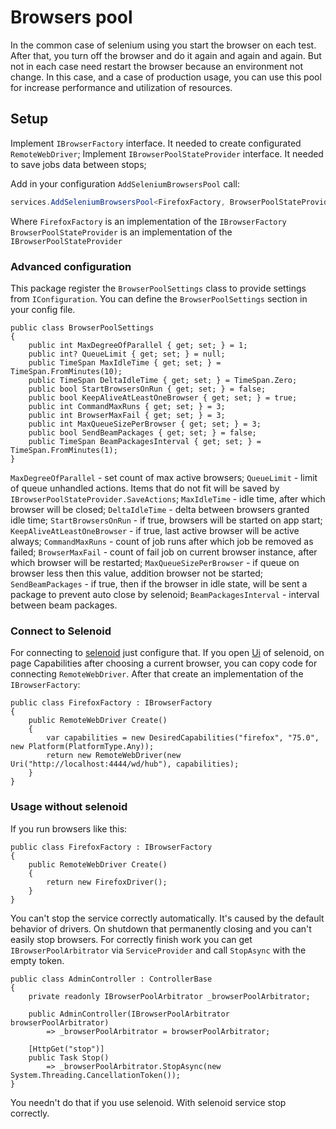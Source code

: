 # Browsers pool

In the common case of selenium using you start the browser on each test. After that, you turn off the browser and do it again and again and again. But not in each case need restart the browser because an environment not change. In this case, and a case of production usage, you can use this pool for increase performance and utilization of resources.

## Setup

Implement ```IBrowserFactory``` interface. It needed to create configurated ```RemoteWebDriver```;
Implement ```IBrowserPoolStateProvider``` interface. It needed to save jobs data between stops;

Add in your configuration ```AddSeleniumBrowsersPool``` call:

```CS
services.AddSeleniumBrowsersPool<FirefoxFactory, BrowserPoolStateProvider>(Config);
```

Where ```FirefoxFactory``` is an implementation of the ```IBrowserFactory```
```BrowserPoolStateProvider``` is an implementation of the ```IBrowserPoolStateProvider```

### Advanced configuration

This package register the ```BrowserPoolSettings``` class to provide settings from ```IConfiguration```.
You can define the ```BrowserPoolSettings``` section in your config file.

```CSharp
public class BrowserPoolSettings
{
    public int MaxDegreeOfParallel { get; set; } = 1;
    public int? QueueLimit { get; set; } = null;
    public TimeSpan MaxIdleTime { get; set; } = TimeSpan.FromMinutes(10);
    public TimeSpan DeltaIdleTime { get; set; } = TimeSpan.Zero;
    public bool StartBrowsersOnRun { get; set; } = false;
    public bool KeepAliveAtLeastOneBrowser { get; set; } = true;
    public int CommandMaxRuns { get; set; } = 3;
    public int BrowserMaxFail { get; set; } = 3;
    public int MaxQueueSizePerBrowser { get; set; } = 3;
    public bool SendBeamPackages { get; set; } = false;
    public TimeSpan BeamPackagesInterval { get; set; } = TimeSpan.FromMinutes(1);
}
```

```MaxDegreeOfParallel``` - set count of max active browsers;
```QueueLimit``` - limit of queue unhandled actions. Items that do not fit will be saved by ```IBrowserPoolStateProvider.SaveActions```;
```MaxIdleTime``` - idle time, after which browser will be closed;
```DeltaIdleTime``` - delta between browsers granted idle time;
```StartBrowsersOnRun``` - if true, browsers will be started on app start;
```KeepAliveAtLeastOneBrowser``` - if true, last active browser will be active always;
```CommandMaxRuns``` - count of job runs after which job be removed as failed;
```BrowserMaxFail``` - count of fail job on current browser instance, after which browser will be restarted;
```MaxQueueSizePerBrowser``` - if queue on browser less then this value, addition browser not be started;
```SendBeamPackages``` - if true, then if the browser in idle state, will be sent a package to prevent auto close by selenoid;
```BeamPackagesInterval``` - interval between beam packages.

### Connect to Selenoid

For connecting to [selenoid](https://aerokube.com/selenoid/latest/) just configure that. If you open [Ui](https://aerokube.com/selenoid-ui/latest/) of selenoid, on page Capabilities after choosing a current browser, you can copy code for connecting ```RemoteWebDriver```. After that create an implementation of the ```IBrowserFactory```:

```CSharp
public class FirefoxFactory : IBrowserFactory
{
    public RemoteWebDriver Create()
    {
        var capabilities = new DesiredCapabilities("firefox", "75.0", new Platform(PlatformType.Any));
        return new RemoteWebDriver(new Uri("http://localhost:4444/wd/hub"), capabilities);
    }
}
```

### Usage without selenoid

If you run browsers like this:

```CSharp
public class FirefoxFactory : IBrowserFactory
{
    public RemoteWebDriver Create()
    {
        return new FirefoxDriver();
    }
}
```

You can't stop the service correctly automatically. It's caused by the default behavior of drivers. On shutdown that permanently closing and you can't easily stop browsers. For correctly finish work you can get ```IBrowserPoolArbitrator``` via ```ServiceProvider``` and call ```StopAsync``` with the empty token.

```CSharp
public class AdminController : ControllerBase
{
    private readonly IBrowserPoolArbitrator _browserPoolArbitrator;

    public AdminController(IBrowserPoolArbitrator browserPoolArbitrator)
        => _browserPoolArbitrator = browserPoolArbitrator;

    [HttpGet("stop")]
    public Task Stop()
        => _browserPoolArbitrator.StopAsync(new System.Threading.CancellationToken());
}
```

You needn't do that if you use selenoid. With selenoid service stop correctly.
